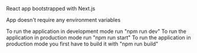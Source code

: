React app bootstrapped with Next.js

App doesn't require any environment variables

To run the application in development mode run "npm run dev"
To run the application in production mode run "npm run start"
To run the application in production mode you first have to build it with "npm run build"
